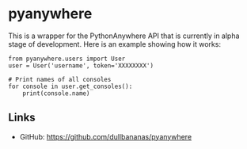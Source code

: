 # pyanywhere
This is a wrapper for the PythonAnywhere API that is currently in alpha stage of development. Here is an example showing how it works:

```python3
from pyanywhere.users import User
user = User('username', token='XXXXXXXX')

# Print names of all consoles
for console in user.get_consoles():
    print(console.name)
```

## Links
  * GitHub: https://github.com/dullbananas/pyanywhere
